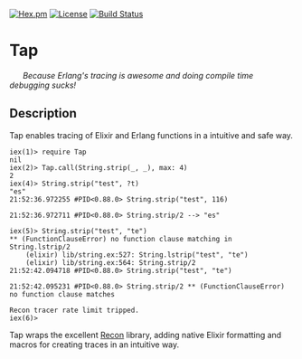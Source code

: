 [![Hex.pm](https://img.shields.io/hexpm/v/tap.svg?style=flat-square)](https://hex.pm/packages/tap)
[![License](https://img.shields.io/hexpm/l/tap.svg?style=flat-square)](https://github.com/eproxus/tap/blob/master/LICENSE)
[![Build Status](http://img.shields.io/travis/eproxus/tap.svg?style=flat-square)](http://travis-ci.org/eproxus/tap)

# Tap

&nbsp;&nbsp;&nbsp;&nbsp;&nbsp;&nbsp;*Because Erlang's tracing is awesome and
doing compile time debugging sucks!*

## Description

Tap enables tracing of Elixir and Erlang functions in a intuitive and safe way.

```
iex(1)> require Tap
nil
iex(2)> Tap.call(String.strip(_, _), max: 4)
2
iex(4)> String.strip("test", ?t)
"es"
21:52:36.972255 #PID<0.88.0> String.strip("test", 116)

21:52:36.972711 #PID<0.88.0> String.strip/2 --> "es"

iex(5)> String.strip("test", "te")
** (FunctionClauseError) no function clause matching in String.lstrip/2
    (elixir) lib/string.ex:527: String.lstrip("test", "te")
    (elixir) lib/string.ex:564: String.strip/2
21:52:42.094718 #PID<0.88.0> String.strip("test", "te")

21:52:42.095231 #PID<0.88.0> String.strip/2 ** (FunctionClauseError) no function clause matches

Recon tracer rate limit tripped.
iex(6)>
```

Tap wraps the excellent [Recon](https://github.com/ferd/recon) library, adding
native Elixir formatting and macros for creating traces in an intuitive way.

